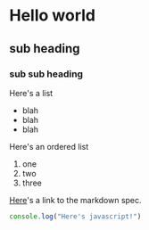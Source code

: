 # Hello world
## sub heading
### sub sub heading

Here's a list

- blah
- blah
- blah

Here's an ordered list

1. one
2. two
3. three

[Here](http://daringfireball.net/projects/markdown/syntax)'s a link to the markdown spec.

```javascript
console.log("Here's javascript!")
```